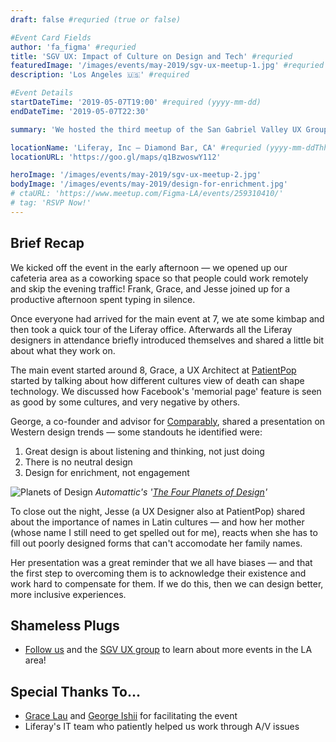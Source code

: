```yaml
---
draft: false #requried (true or false)

#Event Card Fields
author: 'fa_figma' #requried
title: 'SGV UX: Impact of Culture on Design and Tech' #requried
featuredImage: '/images/events/may-2019/sgv-ux-meetup-1.jpg' #requried
description: 'Los Angeles 🇺🇸' #required

#Event Details
startDateTime: '2019-05-07T19:00' #required (yyyy-mm-dd)
endDateTime: '2019-05-07T22:30'

summary: 'We hosted the third meetup of the San Gabriel Valley UX Group. We ate kimbap, toured the office, and had a great discussion about the impact of culture in design and tech.'

locationName: 'Liferay, Inc – Diamond Bar, CA' #requried (yyyy-mm-ddThh:mm)
locationURL: 'https://goo.gl/maps/q1BzwoswY112'

heroImage: '/images/events/may-2019/sgv-ux-meetup-2.jpg'
bodyImage: '/images/events/may-2019/design-for-enrichment.jpg'
# ctaURL: 'https://www.meetup.com/Figma-LA/events/259310410/'
# tag: 'RSVP Now!'
---
```


## Brief Recap

We kicked off the event in the early afternoon — we opened up our cafeteria area as a coworking space so that people could work remotely and skip the evening traffic! Frank, Grace, and Jesse joined up for a productive afternoon spent typing in silence.

Once everyone had arrived for the main event at 7, we ate some kimbap and then took a quick tour of the Liferay office. Afterwards all the Liferay designers in attendance briefly introduced themselves and shared a little bit about what they work on.

The main event started around 8, Grace, a UX Architect at [PatientPop](https://www.patientpop.com/) started by talking about how different cultures view of death can shape technology. We discussed how Facebook's 'memorial page' feature is seen as good by some cultures, and very negative by others.

George, a co-founder and advisor for [Comparably](https://comparably.com), shared a presentation on Western design trends — some standouts he identified were:

1. Great design is about listening and thinking, not just doing
1. There is no neutral design
1. Design for enrichment, not engagement

![Planets of Design](/images/events/may-2019/four-planets.jpg)
_Automattic's '[The Four Planets of Design](https://automattic.design/2019/03/03/the-four-planets-of-design/)'_

To close out the night, Jesse (a UX Designer also at PatientPop) shared about the importance of names in Latin cultures — and how her mother (whose name I still need to get spelled out for me), reacts when she has to fill out poorly designed forms that can't accomodate her family names.

Her presentation was a great reminder that we all have biases — and that the first step to overcoming them is to acknowledge their existence and work hard to compensate for them. If we do this, then we can design better, more inclusive experiences.

## Shameless Plugs

-   [Follow us](https://twitter.com/liferaydesign) and the [SGV UX group](https://twitter.com/thesgvux) to learn about more events in the LA area!

## Special Thanks To...

-   [Grace Lau](https://twitter.com/lauggh) and [George Ishii](https://twitter.com/gishii) for facilitating the event
-   Liferay's IT team who patiently helped us work through A/V issues

